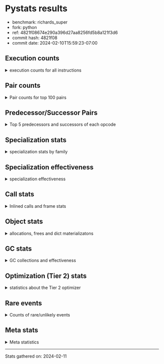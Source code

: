 
# Pystats results

- benchmark: richards_super
- fork: python
- ref: 4821f08674e290a396d27aa8256fd5b8a121f3d6
- commit hash: 4821f08
- commit date: 2024-02-10T15:59:23-07:00

## Execution counts

<details>
<summary> execution counts for all instructions </summary>

|Name | Count | Self | Cumulative | Miss ratio | 
|---|---:|---:|---:|---:|
| LOAD_FAST | 348,289,860 | 21.9% | 21.9% |  |
| LOAD_ATTR_INSTANCE_VALUE | 146,778,480 | 9.2% | 31.1% | 34.9% |
| TO_BOOL_BOOL | 101,068,140 | 6.4% | 37.5% |  |
| CALL_PY_EXACT_ARGS | 82,093,240 | 5.2% | 42.6% | 8.5% |
| RESUME_CHECK | 81,965,500 | 5.2% | 47.8% | 0.0% |
| POP_JUMP_IF_FALSE | 81,216,640 | 5.1% | 52.9% |  |
| RETURN_VALUE | 72,657,020 | 4.6% | 57.5% |  |
| LOAD_ATTR_METHOD_WITH_VALUES | 72,039,760 | 4.5% | 62.0% | 44.6% |
| STORE_ATTR_INSTANCE_VALUE | 69,153,620 | 4.3% | 66.4% | 22.7% |
| STORE_FAST | 65,669,440 | 4.1% | 70.5% |  |
| LOAD_CONST | 52,642,240 | 3.3% | 73.8% |  |
| POP_TOP | 48,842,720 | 3.1% | 76.9% |  |
| COPY | 48,068,020 | 3.0% | 79.9% |  |
| LOAD_FAST_LOAD_FAST | 41,521,760 | 2.6% | 82.5% |  |
| LOAD_GLOBAL_MODULE | 41,305,880 | 2.6% | 85.1% |  |
| POP_JUMP_IF_NOT_NONE | 30,754,880 | 1.9% | 87.0% |  |
| POP_JUMP_IF_NONE | 22,455,200 | 1.4% | 88.4% |  |
| POP_JUMP_IF_TRUE | 22,014,180 | 1.4% | 89.8% |  |
| LOAD_GLOBAL_BUILTIN | 21,053,720 | 1.3% | 91.1% |  |
| ENTER_EXECUTOR | 17,460,400 | 1.1% | 92.2% |  |
| UNARY_NOT | 15,207,200 | 1.0% | 93.2% |  |
| COMPARE_OP_INT | 13,016,100 | 0.8% | 94.0% |  |
| JUMP_FORWARD | 10,812,160 | 0.7% | 94.7% |  |
| RETURN_CONST | 10,531,840 | 0.7% | 95.4% |  |
| LOAD_DEREF | 10,527,520 | 0.7% | 96.0% |  |
| COPY_FREE_VARS | 10,527,440 | 0.7% | 96.7% |  |
| LOAD_SUPER_ATTR_METHOD | 10,527,200 | 0.7% | 97.3% |  |
| CALL_ISINSTANCE | 10,526,320 | 0.7% | 98.0% |  |
| SWAP | 7,980,560 | 0.5% | 98.5% |  |
| BINARY_OP_ADD_INT | 7,468,540 | 0.5% | 99.0% |  |
| BINARY_SUBSCR_LIST_INT | 6,807,160 | 0.4% | 99.4% |  |
| BINARY_OP | 4,001,820 | 0.3% | 99.7% |  |
| BINARY_OP_SUBTRACT_INT | 2,001,160 | 0.1% | 99.8% |  |
| NOP | 1,859,120 | 0.1% | 99.9% |  |
| FOR_ITER_RANGE | 745,380 | 0.0% | 99.9% |  |
| STORE_SUBSCR_LIST_INT | 402,120 | 0.0% | 100.0% |  |
| GET_ITER | 372,560 | 0.0% | 100.0% |  |
| STORE_ATTR | 4,880 | 0.0% | 100.0% |  |
| LOAD_ATTR | 3,680 | 0.0% | 100.0% |  |
| LOAD_GLOBAL | 3,680 | 0.0% | 100.0% |  |
| EXIT_INIT_CHECK | 3,640 | 0.0% | 100.0% |  |
| CALL_ALLOC_AND_ENTER_INIT | 3,640 | 0.0% | 100.0% |  |
| CALL | 3,540 | 0.0% | 100.0% |  |
| BUILD_LIST | 1,280 | 0.0% | 100.0% |  |
| JUMP_BACKWARD | 1,000 | 0.0% | 100.0% |  |
| RESUME | 760 | 0.0% | 100.0% | 2.6% |
| INTERPRETER_EXIT | 680 | 0.0% | 100.0% |  |
| TO_BOOL | 600 | 0.0% | 100.0% |  |
| PUSH_NULL | 480 | 0.0% | 100.0% |  |
| EXTENDED_ARG | 480 | 0.0% | 100.0% |  |
| COMPARE_OP | 440 | 0.0% | 100.0% |  |
| LOAD_SUPER_ATTR | 320 | 0.0% | 100.0% |  |
| CALL_BUILTIN_CLASS | 200 | 0.0% | 100.0% |  |
| FOR_ITER | 120 | 0.0% | 100.0% |  |
| LOAD_ATTR_MODULE | 120 | 0.0% | 100.0% |  |
| BINARY_SUBSCR | 80 | 0.0% | 100.0% |  |
| STORE_SUBSCR | 80 | 0.0% | 100.0% |  |
| CALL_FUNCTION_EX | 80 | 0.0% | 100.0% |  |
| BINARY_OP_SUBTRACT_FLOAT | 60 | 0.0% | 100.0% |  |


</details>

## Pair counts

<details>
<summary> Pair counts for top 100 pairs </summary>

|Pair | Count | Self | Cumulative | 
|---|---:|---:|---:|
| LOAD_FAST LOAD_ATTR_INSTANCE_VALUE | 121,981,900 | 7.7% | 7.7% |
| CALL_PY_EXACT_ARGS RESUME_CHECK | 71,434,600 | 4.5% | 12.2% |
| TO_BOOL_BOOL POP_JUMP_IF_FALSE | 63,846,900 | 4.0% | 16.2% |
| LOAD_FAST LOAD_ATTR_METHOD_WITH_VALUES | 59,944,920 | 3.8% | 19.9% |
| RESUME_CHECK LOAD_FAST | 53,968,440 | 3.4% | 23.3% |
| POP_TOP LOAD_FAST | 44,748,080 | 2.8% | 26.2% |
| LOAD_FAST STORE_ATTR_INSTANCE_VALUE | 44,128,800 | 2.8% | 28.9% |
| STORE_FAST LOAD_FAST | 42,916,240 | 2.7% | 31.6% |
| LOAD_ATTR_METHOD_WITH_VALUES CALL_PY_EXACT_ARGS | 41,470,820 | 2.6% | 34.2% |
| STORE_ATTR_INSTANCE_VALUE LOAD_FAST | 40,645,900 | 2.6% | 36.8% |
| COPY TO_BOOL_BOOL | 40,087,300 | 2.5% | 39.3% |
| POP_JUMP_IF_FALSE LOAD_FAST | 32,679,840 | 2.1% | 41.4% |
| LOAD_CONST LOAD_FAST | 29,192,800 | 1.8% | 43.2% |
| LOAD_ATTR_INSTANCE_VALUE COPY | 28,600,200 | 1.8% | 45.0% |
| POP_JUMP_IF_NOT_NONE LOAD_FAST | 25,419,040 | 1.6% | 46.6% |
| RETURN_VALUE RETURN_VALUE | 24,772,160 | 1.6% | 48.2% |
| LOAD_ATTR_INSTANCE_VALUE STORE_FAST | 24,749,900 | 1.6% | 49.7% |
| LOAD_FAST POP_JUMP_IF_NOT_NONE | 23,315,520 | 1.5% | 51.2% |
| RETURN_VALUE TO_BOOL_BOOL | 23,233,060 | 1.5% | 52.6% |
| LOAD_FAST POP_JUMP_IF_NONE | 22,455,200 | 1.4% | 54.0% |
| TO_BOOL_BOOL POP_JUMP_IF_TRUE | 22,014,080 | 1.4% | 55.4% |
| LOAD_FAST RETURN_VALUE | 21,297,360 | 1.3% | 56.8% |
| LOAD_ATTR_INSTANCE_VALUE LOAD_FAST | 20,470,740 | 1.3% | 58.1% |
| POP_JUMP_IF_FALSE POP_TOP | 19,560,460 | 1.2% | 59.3% |
| LOAD_ATTR_INSTANCE_VALUE CALL_PY_EXACT_ARGS | 17,463,800 | 1.1% | 60.4% |
| POP_JUMP_IF_NONE ENTER_EXECUTOR | 17,059,500 | 1.1% | 61.5% |
| LOAD_FAST_LOAD_FAST STORE_ATTR_INSTANCE_VALUE | 16,746,520 | 1.1% | 62.5% |
| RETURN_VALUE STORE_FAST | 15,846,720 | 1.0% | 63.5% |
| STORE_ATTR_INSTANCE_VALUE LOAD_CONST | 15,387,440 | 1.0% | 64.5% |
| TO_BOOL_BOOL UNARY_NOT | 15,207,160 | 1.0% | 65.4% |
| LOAD_ATTR_INSTANCE_VALUE TO_BOOL_BOOL | 15,207,120 | 1.0% | 66.4% |
| LOAD_ATTR_METHOD_WITH_VALUES LOAD_FAST_LOAD_FAST | 14,245,720 | 0.9% | 67.3% |
| LOAD_FAST_LOAD_FAST CALL_PY_EXACT_ARGS | 14,245,680 | 0.9% | 68.2% |
| LOAD_ATTR_METHOD_WITH_VALUES LOAD_FAST | 14,116,900 | 0.9% | 69.1% |
| LOAD_FAST LOAD_GLOBAL_MODULE | 13,778,720 | 0.9% | 69.9% |
| COMPARE_OP_INT POP_JUMP_IF_FALSE | 13,016,100 | 0.8% | 70.8% |
| LOAD_ATTR_INSTANCE_VALUE RETURN_VALUE | 12,933,060 | 0.8% | 71.6% |
| LOAD_ATTR_INSTANCE_VALUE LOAD_CONST | 12,351,780 | 0.8% | 72.3% |
| LOAD_FAST STORE_FAST | 12,201,120 | 0.8% | 73.1% |
| LOAD_GLOBAL_MODULE TO_BOOL_BOOL | 12,014,120 | 0.8% | 73.9% |
| ENTER_EXECUTOR LOAD_ATTR_METHOD_WITH_VALUES | 11,487,300 | 0.7% | 74.6% |
| UNARY_NOT COPY | 11,487,200 | 0.7% | 75.3% |
| POP_JUMP_IF_TRUE POP_TOP | 11,487,200 | 0.7% | 76.0% |
| POP_JUMP_IF_FALSE LOAD_GLOBAL_MODULE | 11,242,760 | 0.7% | 76.7% |
| RESUME_CHECK LOAD_CONST | 10,660,440 | 0.7% | 77.4% |
| JUMP_FORWARD LOAD_FAST | 10,625,920 | 0.7% | 78.1% |
| STORE_ATTR_INSTANCE_VALUE RETURN_CONST | 10,530,200 | 0.7% | 78.7% |
| RESUME_CHECK LOAD_FAST_LOAD_FAST | 10,527,640 | 0.7% | 79.4% |
| RETURN_CONST POP_TOP | 10,527,520 | 0.7% | 80.1% |
| LOAD_DEREF LOAD_FAST | 10,527,360 | 0.7% | 80.7% |
| COPY_FREE_VARS RESUME_CHECK | 10,527,260 | 0.7% | 81.4% |
| LOAD_GLOBAL_BUILTIN LOAD_DEREF | 10,527,200 | 0.7% | 82.0% |
| LOAD_SUPER_ATTR_METHOD LOAD_FAST_LOAD_FAST | 10,527,060 | 0.7% | 82.7% |
| LOAD_FAST LOAD_SUPER_ATTR_METHOD | 10,527,040 | 0.7% | 83.4% |
| LOAD_GLOBAL_BUILTIN LOAD_FAST | 10,526,520 | 0.7% | 84.0% |
| CALL_PY_EXACT_ARGS COPY_FREE_VARS | 10,526,380 | 0.7% | 84.7% |
| LOAD_FAST_LOAD_FAST LOAD_ATTR_INSTANCE_VALUE | 10,526,360 | 0.7% | 85.4% |
| POP_JUMP_IF_TRUE LOAD_GLOBAL_BUILTIN | 10,526,240 | 0.7% | 86.0% |
| STORE_FAST LOAD_GLOBAL_BUILTIN | 10,526,240 | 0.7% | 86.7% |
| CALL_ISINSTANCE TO_BOOL_BOOL | 10,526,240 | 0.7% | 87.3% |
| LOAD_GLOBAL_MODULE CALL_ISINSTANCE | 10,526,240 | 0.7% | 88.0% |
| POP_JUMP_IF_FALSE RETURN_VALUE | 9,039,220 | 0.6% | 88.6% |
| COPY LOAD_ATTR_INSTANCE_VALUE | 7,980,360 | 0.5% | 89.1% |
| SWAP STORE_ATTR_INSTANCE_VALUE | 7,980,360 | 0.5% | 89.6% |
| LOAD_ATTR_INSTANCE_VALUE POP_JUMP_IF_NOT_NONE | 7,439,320 | 0.5% | 90.0% |
| LOAD_FAST CALL_PY_EXACT_ARGS | 7,179,920 | 0.5% | 90.5% |
| LOAD_CONST BINARY_OP_ADD_INT | 7,067,280 | 0.4% | 90.9% |
| RETURN_VALUE POP_TOP | 6,939,080 | 0.4% | 91.4% |
| POP_JUMP_IF_FALSE LOAD_CONST | 6,834,880 | 0.4% | 91.8% |
| RESUME_CHECK LOAD_GLOBAL_MODULE | 6,807,840 | 0.4% | 92.2% |
| LOAD_FAST BINARY_SUBSCR_LIST_INT | 6,807,120 | 0.4% | 92.7% |
| LOAD_CONST STORE_FAST | 6,806,560 | 0.4% | 93.1% |
| STORE_FAST JUMP_FORWARD | 6,719,840 | 0.4% | 93.5% |
| BINARY_OP_ADD_INT SWAP | 5,579,380 | 0.4% | 93.9% |
| LOAD_GLOBAL_MODULE COMPARE_OP_INT | 5,482,120 | 0.3% | 94.2% |
| LOAD_GLOBAL_MODULE LOAD_ATTR_INSTANCE_VALUE | 5,321,360 | 0.3% | 94.5% |
| BINARY_SUBSCR_LIST_INT STORE_FAST | 5,319,180 | 0.3% | 94.9% |
| LOAD_GLOBAL_MODULE COPY | 5,206,840 | 0.3% | 95.2% |
| ENTER_EXECUTOR POP_JUMP_IF_FALSE | 4,353,260 | 0.3% | 95.5% |
| POP_TOP JUMP_FORWARD | 4,092,320 | 0.3% | 95.7% |
| LOAD_CONST BINARY_OP | 3,998,640 | 0.3% | 96.0% |
| LOAD_ATTR_INSTANCE_VALUE COMPARE_OP_INT | 3,961,200 | 0.2% | 96.2% |
| POP_JUMP_IF_NOT_NONE LOAD_FAST_LOAD_FAST | 3,848,800 | 0.2% | 96.5% |
| POP_JUMP_IF_NONE LOAD_FAST | 3,774,720 | 0.2% | 96.7% |
| STORE_FAST LOAD_GLOBAL_MODULE | 3,720,400 | 0.2% | 97.0% |
| UNARY_NOT RETURN_VALUE | 3,720,000 | 0.2% | 97.2% |
| LOAD_CONST COMPARE_OP_INT | 3,572,560 | 0.2% | 97.4% |
| LOAD_FAST COPY | 2,773,680 | 0.2% | 97.6% |
| BINARY_OP LOAD_CONST | 2,398,580 | 0.2% | 97.7% |
| LOAD_ATTR_INSTANCE_VALUE LOAD_GLOBAL_MODULE | 2,232,560 | 0.1% | 97.9% |
| LOAD_CONST BINARY_OP_SUBTRACT_INT | 2,001,120 | 0.1% | 98.0% |
| STORE_ATTR_INSTANCE_VALUE LOAD_GLOBAL_MODULE | 1,916,820 | 0.1% | 98.1% |
| RETURN_VALUE LOAD_FAST | 1,863,200 | 0.1% | 98.2% |
| NOP LOAD_FAST | 1,859,040 | 0.1% | 98.4% |
| POP_JUMP_IF_FALSE NOP | 1,859,040 | 0.1% | 98.5% |
| POP_JUMP_IF_NONE LOAD_FAST_LOAD_FAST | 1,620,320 | 0.1% | 98.6% |
| STORE_FAST LOAD_CONST | 1,600,000 | 0.1% | 98.7% |
| BINARY_OP_SUBTRACT_INT SWAP | 1,599,980 | 0.1% | 98.8% |
| LOAD_GLOBAL_MODULE CALL_PY_EXACT_ARGS | 1,599,880 | 0.1% | 98.9% |
| LOAD_ATTR_METHOD_WITH_VALUES LOAD_GLOBAL_MODULE | 1,599,760 | 0.1% | 99.0% |


</details>

## Predecessor/Successor Pairs

<details>
<summary> Top 5 predecessors and successors of each opcode </summary>

### CACHE

<details>
<summary> Successors and predecessors for CACHE </summary>

|Successors | Count | Percentage | 
|---|---:|---:|
| RESUME_CHECK | 420 | 61.8% |
| RESUME | 140 | 20.6% |
| COPY_FREE_VARS | 120 | 17.6% |


</details>

### BINARY_SUBSCR

<details>
<summary> Successors and predecessors for BINARY_SUBSCR </summary>

|Predecessors | Count | Percentage | 
|---|---:|---:|
| LOAD_FAST | 80 | 100.0% |

|Successors | Count | Percentage | 
|---|---:|---:|
| BINARY_SUBSCR_LIST_INT | 40 | 50.0% |
| LOAD_FAST | 20 | 25.0% |
| STORE_FAST | 20 | 25.0% |


</details>

### EXIT_INIT_CHECK

<details>
<summary> Successors and predecessors for EXIT_INIT_CHECK </summary>

|Predecessors | Count | Percentage | 
|---|---:|---:|
| RETURN_CONST | 3,640 | 100.0% |

|Successors | Count | Percentage | 
|---|---:|---:|
| RETURN_VALUE | 3,640 | 100.0% |


</details>

### GET_ITER

<details>
<summary> Successors and predecessors for GET_ITER </summary>

|Predecessors | Count | Percentage | 
|---|---:|---:|
| LOAD_GLOBAL_MODULE | 372,300 | 99.9% |
| CALL_BUILTIN_CLASS | 140 | 0.0% |
| LOAD_FAST | 80 | 0.0% |
| CALL | 20 | 0.0% |
| LOAD_GLOBAL | 20 | 0.0% |

|Successors | Count | Percentage | 
|---|---:|---:|
| FOR_ITER_RANGE | 372,360 | 99.9% |
| EXTENDED_ARG | 160 | 0.0% |
| FOR_ITER | 40 | 0.0% |


</details>

### INTERPRETER_EXIT

<details>
<summary> Successors and predecessors for INTERPRETER_EXIT </summary>

|Predecessors | Count | Percentage | 
|---|---:|---:|
| RETURN_CONST | 680 | 100.0% |


</details>

### NOP

<details>
<summary> Successors and predecessors for NOP </summary>

|Predecessors | Count | Percentage | 
|---|---:|---:|
| POP_JUMP_IF_FALSE | 1,859,040 | 100.0% |
| POP_TOP | 80 | 0.0% |

|Successors | Count | Percentage | 
|---|---:|---:|
| LOAD_FAST | 1,859,040 | 100.0% |
| LOAD_DEREF | 80 | 0.0% |


</details>

### POP_TOP

<details>
<summary> Successors and predecessors for POP_TOP </summary>

|Predecessors | Count | Percentage | 
|---|---:|---:|
| POP_JUMP_IF_FALSE | 19,560,460 | 40.0% |
| POP_JUMP_IF_TRUE | 11,487,200 | 23.5% |
| RETURN_CONST | 10,527,520 | 21.6% |
| RETURN_VALUE | 6,939,080 | 14.2% |
| ENTER_EXECUTOR | 328,100 | 0.7% |

|Successors | Count | Percentage | 
|---|---:|---:|
| LOAD_FAST | 44,748,080 | 91.6% |
| JUMP_FORWARD | 4,092,320 | 8.4% |
| RETURN_CONST | 960 | 0.0% |
| LOAD_GLOBAL_MODULE | 720 | 0.0% |
| LOAD_GLOBAL | 240 | 0.0% |


</details>

### PUSH_NULL

<details>
<summary> Successors and predecessors for PUSH_NULL </summary>

|Predecessors | Count | Percentage | 
|---|---:|---:|
| LOAD_FAST | 320 | 66.7% |
| LOAD_DEREF | 80 | 16.7% |
| LOAD_ATTR_MODULE | 60 | 12.5% |
| LOAD_ATTR | 20 | 4.2% |

|Successors | Count | Percentage | 
|---|---:|---:|
| CALL | 400 | 83.3% |
| LOAD_FAST | 80 | 16.7% |


</details>

### RETURN_VALUE

<details>
<summary> Successors and predecessors for RETURN_VALUE </summary>

|Predecessors | Count | Percentage | 
|---|---:|---:|
| RETURN_VALUE | 24,772,160 | 34.1% |
| LOAD_FAST | 21,297,360 | 29.3% |
| LOAD_ATTR_INSTANCE_VALUE | 12,933,060 | 17.8% |
| POP_JUMP_IF_FALSE | 9,039,220 | 12.4% |
| UNARY_NOT | 3,720,000 | 5.1% |

|Successors | Count | Percentage | 
|---|---:|---:|
| RETURN_VALUE | 24,772,160 | 34.1% |
| TO_BOOL_BOOL | 23,233,060 | 32.0% |
| STORE_FAST | 15,846,720 | 21.8% |
| POP_TOP | 6,939,080 | 9.6% |
| LOAD_FAST | 1,863,200 | 2.6% |


</details>

### STORE_SUBSCR

<details>
<summary> Successors and predecessors for STORE_SUBSCR </summary>

|Predecessors | Count | Percentage | 
|---|---:|---:|
| LOAD_FAST | 80 | 100.0% |

|Successors | Count | Percentage | 
|---|---:|---:|
| STORE_SUBSCR_LIST_INT | 40 | 50.0% |
| JUMP_BACKWARD | 20 | 25.0% |
| LOAD_CONST | 20 | 25.0% |


</details>

### TO_BOOL

<details>
<summary> Successors and predecessors for TO_BOOL </summary>

|Predecessors | Count | Percentage | 
|---|---:|---:|
| COPY | 160 | 26.7% |
| RETURN_VALUE | 80 | 13.3% |
| CALL | 80 | 13.3% |
| CALL_ISINSTANCE | 80 | 13.3% |
| LOAD_GLOBAL | 60 | 10.0% |

|Successors | Count | Percentage | 
|---|---:|---:|
| TO_BOOL_BOOL | 300 | 50.0% |
| POP_JUMP_IF_FALSE | 160 | 26.7% |
| POP_JUMP_IF_TRUE | 100 | 16.7% |
| UNARY_NOT | 40 | 6.7% |


</details>

### UNARY_NOT

<details>
<summary> Successors and predecessors for UNARY_NOT </summary>

|Predecessors | Count | Percentage | 
|---|---:|---:|
| TO_BOOL_BOOL | 15,207,160 | 100.0% |
| TO_BOOL | 40 | 0.0% |

|Successors | Count | Percentage | 
|---|---:|---:|
| COPY | 11,487,200 | 75.5% |
| RETURN_VALUE | 3,720,000 | 24.5% |


</details>

### BINARY_OP

<details>
<summary> Successors and predecessors for BINARY_OP </summary>

|Predecessors | Count | Percentage | 
|---|---:|---:|
| LOAD_CONST | 3,998,640 | 99.9% |
| BINARY_OP | 1,820 | 0.0% |
| LOAD_GLOBAL_MODULE | 1,260 | 0.0% |
| LOAD_FAST | 40 | 0.0% |
| LOAD_ATTR | 20 | 0.0% |

|Successors | Count | Percentage | 
|---|---:|---:|
| LOAD_CONST | 2,398,580 | 59.9% |
| SWAP | 801,200 | 20.0% |
| LOAD_FAST | 800,040 | 20.0% |
| BINARY_OP | 1,820 | 0.0% |
| BINARY_OP_ADD_INT | 100 | 0.0% |


</details>

### BUILD_LIST

<details>
<summary> Successors and predecessors for BUILD_LIST </summary>

|Predecessors | Count | Percentage | 
|---|---:|---:|
| LOAD_CONST | 1,280 | 100.0% |

|Successors | Count | Percentage | 
|---|---:|---:|
| LOAD_GLOBAL_MODULE | 1,240 | 96.9% |
| LOAD_GLOBAL | 40 | 3.1% |


</details>

### CALL

<details>
<summary> Successors and predecessors for CALL </summary>

|Predecessors | Count | Percentage | 
|---|---:|---:|
| LOAD_GLOBAL | 540 | 15.3% |
| LOAD_GLOBAL_MODULE | 540 | 15.3% |
| LOAD_ATTR | 500 | 14.1% |
| LOAD_FAST | 480 | 13.6% |
| PUSH_NULL | 400 | 11.3% |

|Successors | Count | Percentage | 
|---|---:|---:|
| CALL_PY_EXACT_ARGS | 880 | 24.9% |
| CALL_ALLOC_AND_ENTER_INIT | 520 | 14.7% |
| RESUME | 440 | 12.4% |
| RESUME_CHECK | 420 | 11.9% |
| POP_TOP | 360 | 10.2% |


</details>

### CALL_FUNCTION_EX

<details>
<summary> Successors and predecessors for CALL_FUNCTION_EX </summary>

|Predecessors | Count | Percentage | 
|---|---:|---:|
| LOAD_FAST | 80 | 100.0% |

|Successors | Count | Percentage | 
|---|---:|---:|
| COPY_FREE_VARS | 80 | 100.0% |


</details>

### COMPARE_OP

<details>
<summary> Successors and predecessors for COMPARE_OP </summary>

|Predecessors | Count | Percentage | 
|---|---:|---:|
| LOAD_CONST | 240 | 54.5% |
| LOAD_GLOBAL | 60 | 13.6% |
| LOAD_GLOBAL_MODULE | 60 | 13.6% |
| LOAD_ATTR | 40 | 9.1% |
| LOAD_ATTR_INSTANCE_VALUE | 40 | 9.1% |

|Successors | Count | Percentage | 
|---|---:|---:|
| POP_JUMP_IF_FALSE | 220 | 50.0% |
| COMPARE_OP_INT | 220 | 50.0% |


</details>

### COPY

<details>
<summary> Successors and predecessors for COPY </summary>

|Predecessors | Count | Percentage | 
|---|---:|---:|
| LOAD_ATTR_INSTANCE_VALUE | 28,600,200 | 59.5% |
| UNARY_NOT | 11,487,200 | 23.9% |
| LOAD_GLOBAL_MODULE | 5,206,840 | 10.8% |
| LOAD_FAST | 2,773,680 | 5.8% |
| LOAD_ATTR | 60 | 0.0% |

|Successors | Count | Percentage | 
|---|---:|---:|
| TO_BOOL_BOOL | 40,087,300 | 83.4% |
| LOAD_ATTR_INSTANCE_VALUE | 7,980,360 | 16.6% |
| LOAD_ATTR | 200 | 0.0% |
| TO_BOOL | 160 | 0.0% |


</details>

### COPY_FREE_VARS

<details>
<summary> Successors and predecessors for COPY_FREE_VARS </summary>

|Predecessors | Count | Percentage | 
|---|---:|---:|
| CALL_PY_EXACT_ARGS | 10,526,380 | 100.0% |
| CALL_ALLOC_AND_ENTER_INIT | 840 | 0.0% |
| CACHE | 120 | 0.0% |
| CALL_FUNCTION_EX | 80 | 0.0% |
| CALL | 20 | 0.0% |

|Successors | Count | Percentage | 
|---|---:|---:|
| RESUME_CHECK | 10,527,260 | 100.0% |
| RESUME | 180 | 0.0% |


</details>

### ENTER_EXECUTOR

<details>
<summary> Successors and predecessors for ENTER_EXECUTOR </summary>

|Predecessors | Count | Percentage | 
|---|---:|---:|
| POP_JUMP_IF_NONE | 17,059,500 | 97.7% |
| STORE_SUBSCR_LIST_INT | 400,860 | 2.3% |
| JUMP_BACKWARD | 40 | 0.0% |

|Successors | Count | Percentage | 
|---|---:|---:|
| LOAD_ATTR_METHOD_WITH_VALUES | 11,487,300 | 65.8% |
| POP_JUMP_IF_FALSE | 4,353,260 | 24.9% |
| RETURN_VALUE | 890,860 | 5.1% |
| FOR_ITER_RANGE | 372,240 | 2.1% |
| POP_TOP | 328,100 | 1.9% |


</details>

### EXTENDED_ARG

<details>
<summary> Successors and predecessors for EXTENDED_ARG </summary>

|Predecessors | Count | Percentage | 
|---|---:|---:|
| GET_ITER | 160 | 33.3% |
| JUMP_BACKWARD | 160 | 33.3% |
| POP_JUMP_IF_FALSE | 160 | 33.3% |

|Successors | Count | Percentage | 
|---|---:|---:|
| FOR_ITER_RANGE | 280 | 58.3% |
| JUMP_BACKWARD | 160 | 33.3% |
| FOR_ITER | 40 | 8.3% |


</details>

### FOR_ITER

<details>
<summary> Successors and predecessors for FOR_ITER </summary>

|Predecessors | Count | Percentage | 
|---|---:|---:|
| GET_ITER | 40 | 33.3% |
| EXTENDED_ARG | 40 | 33.3% |
| JUMP_BACKWARD | 40 | 33.3% |

|Successors | Count | Percentage | 
|---|---:|---:|
| STORE_FAST | 60 | 50.0% |
| FOR_ITER_RANGE | 60 | 50.0% |


</details>

### JUMP_BACKWARD

<details>
<summary> Successors and predecessors for JUMP_BACKWARD </summary>

|Predecessors | Count | Percentage | 
|---|---:|---:|
| POP_JUMP_IF_NONE | 340 | 34.0% |
| STORE_SUBSCR_LIST_INT | 320 | 32.0% |
| POP_TOP | 160 | 16.0% |
| EXTENDED_ARG | 160 | 16.0% |
| STORE_SUBSCR | 20 | 2.0% |

|Successors | Count | Percentage | 
|---|---:|---:|
| FOR_ITER_RANGE | 440 | 44.0% |
| LOAD_GLOBAL_MODULE | 300 | 30.0% |
| EXTENDED_ARG | 160 | 16.0% |
| ENTER_EXECUTOR | 40 | 4.0% |
| FOR_ITER | 40 | 4.0% |


</details>

### JUMP_FORWARD

<details>
<summary> Successors and predecessors for JUMP_FORWARD </summary>

|Predecessors | Count | Percentage | 
|---|---:|---:|
| STORE_FAST | 6,719,840 | 62.2% |
| POP_TOP | 4,092,320 | 37.8% |

|Successors | Count | Percentage | 
|---|---:|---:|
| LOAD_FAST | 10,625,920 | 98.3% |
| LOAD_FAST_LOAD_FAST | 186,240 | 1.7% |


</details>

### LOAD_ATTR

<details>
<summary> Successors and predecessors for LOAD_ATTR </summary>

|Predecessors | Count | Percentage | 
|---|---:|---:|
| LOAD_FAST | 2,880 | 78.3% |
| COPY | 200 | 5.4% |
| LOAD_GLOBAL | 160 | 4.3% |
| LOAD_GLOBAL_MODULE | 160 | 4.3% |
| RETURN_VALUE | 120 | 3.3% |

|Successors | Count | Percentage | 
|---|---:|---:|
| LOAD_ATTR_INSTANCE_VALUE | 1,100 | 29.9% |
| LOAD_ATTR_METHOD_WITH_VALUES | 700 | 19.0% |
| CALL | 500 | 13.6% |
| LOAD_FAST | 440 | 12.0% |
| LOAD_CONST | 220 | 6.0% |


</details>

### LOAD_CONST

<details>
<summary> Successors and predecessors for LOAD_CONST </summary>

|Predecessors | Count | Percentage | 
|---|---:|---:|
| STORE_ATTR_INSTANCE_VALUE | 15,387,440 | 29.2% |
| LOAD_ATTR_INSTANCE_VALUE | 12,351,780 | 23.5% |
| RESUME_CHECK | 10,660,440 | 20.3% |
| POP_JUMP_IF_FALSE | 6,834,880 | 13.0% |
| BINARY_OP | 2,398,580 | 4.6% |

|Successors | Count | Percentage | 
|---|---:|---:|
| LOAD_FAST | 29,192,800 | 55.5% |
| BINARY_OP_ADD_INT | 7,067,280 | 13.4% |
| STORE_FAST | 6,806,560 | 12.9% |
| BINARY_OP | 3,998,640 | 7.6% |
| COMPARE_OP_INT | 3,572,560 | 6.8% |


</details>

### LOAD_DEREF

<details>
<summary> Successors and predecessors for LOAD_DEREF </summary>

|Predecessors | Count | Percentage | 
|---|---:|---:|
| LOAD_GLOBAL_BUILTIN | 10,527,200 | 100.0% |
| LOAD_GLOBAL | 160 | 0.0% |
| NOP | 80 | 0.0% |
| STORE_FAST | 80 | 0.0% |

|Successors | Count | Percentage | 
|---|---:|---:|
| LOAD_FAST | 10,527,360 | 100.0% |
| PUSH_NULL | 80 | 0.0% |
| STORE_FAST | 80 | 0.0% |


</details>

### LOAD_FAST

<details>
<summary> Successors and predecessors for LOAD_FAST </summary>

|Predecessors | Count | Percentage | 
|---|---:|---:|
| RESUME_CHECK | 53,968,440 | 15.5% |
| POP_TOP | 44,748,080 | 12.8% |
| STORE_FAST | 42,916,240 | 12.3% |
| STORE_ATTR_INSTANCE_VALUE | 40,645,900 | 11.7% |
| POP_JUMP_IF_FALSE | 32,679,840 | 9.4% |

|Successors | Count | Percentage | 
|---|---:|---:|
| LOAD_ATTR_INSTANCE_VALUE | 121,981,900 | 35.0% |
| LOAD_ATTR_METHOD_WITH_VALUES | 59,944,920 | 17.2% |
| STORE_ATTR_INSTANCE_VALUE | 44,128,800 | 12.7% |
| POP_JUMP_IF_NOT_NONE | 23,315,520 | 6.7% |
| POP_JUMP_IF_NONE | 22,455,200 | 6.4% |


</details>

### LOAD_FAST_LOAD_FAST

<details>
<summary> Successors and predecessors for LOAD_FAST_LOAD_FAST </summary>

|Predecessors | Count | Percentage | 
|---|---:|---:|
| LOAD_ATTR_METHOD_WITH_VALUES | 14,245,720 | 34.3% |
| RESUME_CHECK | 10,527,640 | 25.4% |
| LOAD_SUPER_ATTR_METHOD | 10,527,060 | 25.4% |
| POP_JUMP_IF_NOT_NONE | 3,848,800 | 9.3% |
| POP_JUMP_IF_NONE | 1,620,320 | 3.9% |

|Successors | Count | Percentage | 
|---|---:|---:|
| STORE_ATTR_INSTANCE_VALUE | 16,746,520 | 40.3% |
| CALL_PY_EXACT_ARGS | 14,245,680 | 34.3% |
| LOAD_ATTR_INSTANCE_VALUE | 10,526,360 | 25.4% |
| STORE_ATTR | 1,320 | 0.0% |
| LOAD_FAST | 800 | 0.0% |


</details>

### LOAD_GLOBAL

<details>
<summary> Successors and predecessors for LOAD_GLOBAL </summary>

|Predecessors | Count | Percentage | 
|---|---:|---:|
| LOAD_FAST | 640 | 17.4% |
| STORE_FAST | 560 | 15.2% |
| RETURN_VALUE | 280 | 7.6% |
| LOAD_CONST | 280 | 7.6% |
| POP_TOP | 240 | 6.5% |

|Successors | Count | Percentage | 
|---|---:|---:|
| LOAD_GLOBAL_MODULE | 1,560 | 42.4% |
| CALL | 540 | 14.7% |
| LOAD_GLOBAL_BUILTIN | 280 | 7.6% |
| LOAD_FAST | 260 | 7.1% |
| LOAD_GLOBAL | 240 | 6.5% |


</details>

### LOAD_SUPER_ATTR

<details>
<summary> Successors and predecessors for LOAD_SUPER_ATTR </summary>

|Predecessors | Count | Percentage | 
|---|---:|---:|
| LOAD_FAST | 320 | 100.0% |

|Successors | Count | Percentage | 
|---|---:|---:|
| LOAD_SUPER_ATTR_METHOD | 160 | 50.0% |
| LOAD_FAST_LOAD_FAST | 140 | 43.8% |
| LOAD_FAST | 20 | 6.2% |


</details>

### POP_JUMP_IF_FALSE

<details>
<summary> Successors and predecessors for POP_JUMP_IF_FALSE </summary>

|Predecessors | Count | Percentage | 
|---|---:|---:|
| TO_BOOL_BOOL | 63,846,900 | 78.6% |
| COMPARE_OP_INT | 13,016,100 | 16.0% |
| ENTER_EXECUTOR | 4,353,260 | 5.4% |
| COMPARE_OP | 220 | 0.0% |
| TO_BOOL | 160 | 0.0% |

|Successors | Count | Percentage | 
|---|---:|---:|
| LOAD_FAST | 32,679,840 | 40.2% |
| POP_TOP | 19,560,460 | 24.1% |
| LOAD_GLOBAL_MODULE | 11,242,760 | 13.8% |
| RETURN_VALUE | 9,039,220 | 11.1% |
| LOAD_CONST | 6,834,880 | 8.4% |


</details>

### POP_JUMP_IF_NONE

<details>
<summary> Successors and predecessors for POP_JUMP_IF_NONE </summary>

|Predecessors | Count | Percentage | 
|---|---:|---:|
| LOAD_FAST | 22,455,200 | 100.0% |

|Successors | Count | Percentage | 
|---|---:|---:|
| ENTER_EXECUTOR | 17,059,500 | 76.0% |
| LOAD_FAST | 3,774,720 | 16.8% |
| LOAD_FAST_LOAD_FAST | 1,620,320 | 7.2% |
| JUMP_BACKWARD | 340 | 0.0% |
| RETURN_CONST | 160 | 0.0% |


</details>

### POP_JUMP_IF_NOT_NONE

<details>
<summary> Successors and predecessors for POP_JUMP_IF_NOT_NONE </summary>

|Predecessors | Count | Percentage | 
|---|---:|---:|
| LOAD_FAST | 23,315,520 | 75.8% |
| LOAD_ATTR_INSTANCE_VALUE | 7,439,320 | 24.2% |
| LOAD_ATTR | 40 | 0.0% |

|Successors | Count | Percentage | 
|---|---:|---:|
| LOAD_FAST | 25,419,040 | 82.7% |
| LOAD_FAST_LOAD_FAST | 3,848,800 | 12.5% |
| LOAD_CONST | 1,487,040 | 4.8% |


</details>

### POP_JUMP_IF_TRUE

<details>
<summary> Successors and predecessors for POP_JUMP_IF_TRUE </summary>

|Predecessors | Count | Percentage | 
|---|---:|---:|
| TO_BOOL_BOOL | 22,014,080 | 100.0% |
| TO_BOOL | 100 | 0.0% |

|Successors | Count | Percentage | 
|---|---:|---:|
| POP_TOP | 11,487,200 | 52.2% |
| LOAD_GLOBAL_BUILTIN | 10,526,240 | 47.8% |
| RETURN_VALUE | 580 | 0.0% |
| LOAD_GLOBAL | 160 | 0.0% |


</details>

### RETURN_CONST

<details>
<summary> Successors and predecessors for RETURN_CONST </summary>

|Predecessors | Count | Percentage | 
|---|---:|---:|
| STORE_ATTR_INSTANCE_VALUE | 10,530,200 | 100.0% |
| POP_TOP | 960 | 0.0% |
| STORE_ATTR | 360 | 0.0% |
| POP_JUMP_IF_NONE | 160 | 0.0% |
| FOR_ITER_RANGE | 160 | 0.0% |

|Successors | Count | Percentage | 
|---|---:|---:|
| POP_TOP | 10,527,520 | 100.0% |
| EXIT_INIT_CHECK | 3,640 | 0.0% |
| INTERPRETER_EXIT | 680 | 0.0% |


</details>

### STORE_ATTR

<details>
<summary> Successors and predecessors for STORE_ATTR </summary>

|Predecessors | Count | Percentage | 
|---|---:|---:|
| LOAD_FAST | 2,880 | 59.0% |
| LOAD_FAST_LOAD_FAST | 1,320 | 27.0% |
| STORE_ATTR | 360 | 7.4% |
| SWAP | 200 | 4.1% |
| LOAD_GLOBAL | 60 | 1.2% |

|Successors | Count | Percentage | 
|---|---:|---:|
| LOAD_FAST | 1,380 | 28.3% |
| STORE_ATTR_INSTANCE_VALUE | 1,360 | 27.9% |
| LOAD_FAST_LOAD_FAST | 940 | 19.3% |
| LOAD_CONST | 400 | 8.2% |
| RETURN_CONST | 360 | 7.4% |


</details>

### STORE_FAST

<details>
<summary> Successors and predecessors for STORE_FAST </summary>

|Predecessors | Count | Percentage | 
|---|---:|---:|
| LOAD_ATTR_INSTANCE_VALUE | 24,749,900 | 37.7% |
| RETURN_VALUE | 15,846,720 | 24.1% |
| LOAD_FAST | 12,201,120 | 18.6% |
| LOAD_CONST | 6,806,560 | 10.4% |
| BINARY_SUBSCR_LIST_INT | 5,319,180 | 8.1% |

|Successors | Count | Percentage | 
|---|---:|---:|
| LOAD_FAST | 42,916,240 | 65.4% |
| LOAD_GLOBAL_BUILTIN | 10,526,240 | 16.0% |
| JUMP_FORWARD | 6,719,840 | 10.2% |
| LOAD_GLOBAL_MODULE | 3,720,400 | 5.7% |
| LOAD_CONST | 1,600,000 | 2.4% |


</details>

### SWAP

<details>
<summary> Successors and predecessors for SWAP </summary>

|Predecessors | Count | Percentage | 
|---|---:|---:|
| BINARY_OP_ADD_INT | 5,579,380 | 69.9% |
| BINARY_OP_SUBTRACT_INT | 1,599,980 | 20.0% |
| BINARY_OP | 801,200 | 10.0% |

|Successors | Count | Percentage | 
|---|---:|---:|
| STORE_ATTR_INSTANCE_VALUE | 7,980,360 | 100.0% |
| STORE_ATTR | 200 | 0.0% |


</details>

### RESUME

<details>
<summary> Successors and predecessors for RESUME </summary>

|Predecessors | Count | Percentage | 
|---|---:|---:|
| CALL | 440 | 57.9% |
| COPY_FREE_VARS | 180 | 23.7% |
| CACHE | 140 | 18.4% |

|Successors | Count | Percentage | 
|---|---:|---:|
| LOAD_FAST | 300 | 39.5% |
| LOAD_GLOBAL | 220 | 28.9% |
| LOAD_CONST | 200 | 26.3% |
| LOAD_FAST_LOAD_FAST | 40 | 5.3% |


</details>

### BINARY_OP_ADD_INT

<details>
<summary> Successors and predecessors for BINARY_OP_ADD_INT </summary>

|Predecessors | Count | Percentage | 
|---|---:|---:|
| LOAD_CONST | 7,067,280 | 94.6% |
| LOAD_ATTR_INSTANCE_VALUE | 401,160 | 5.4% |
| BINARY_OP | 100 | 0.0% |

|Successors | Count | Percentage | 
|---|---:|---:|
| SWAP | 5,579,380 | 74.7% |
| LOAD_FAST | 1,487,980 | 19.9% |
| LOAD_CONST | 401,180 | 5.4% |


</details>

### BINARY_OP_SUBTRACT_FLOAT

<details>
<summary> Successors and predecessors for BINARY_OP_SUBTRACT_FLOAT </summary>

|Predecessors | Count | Percentage | 
|---|---:|---:|
| LOAD_FAST | 40 | 66.7% |
| BINARY_OP | 20 | 33.3% |

|Successors | Count | Percentage | 
|---|---:|---:|
| STORE_FAST | 60 | 100.0% |


</details>

### BINARY_OP_SUBTRACT_INT

<details>
<summary> Successors and predecessors for BINARY_OP_SUBTRACT_INT </summary>

|Predecessors | Count | Percentage | 
|---|---:|---:|
| LOAD_CONST | 2,001,120 | 100.0% |
| BINARY_OP | 40 | 0.0% |

|Successors | Count | Percentage | 
|---|---:|---:|
| SWAP | 1,599,980 | 80.0% |
| LOAD_FAST | 401,180 | 20.0% |


</details>

### BINARY_SUBSCR_LIST_INT

<details>
<summary> Successors and predecessors for BINARY_SUBSCR_LIST_INT </summary>

|Predecessors | Count | Percentage | 
|---|---:|---:|
| LOAD_FAST | 6,807,120 | 100.0% |
| BINARY_SUBSCR | 40 | 0.0% |

|Successors | Count | Percentage | 
|---|---:|---:|
| STORE_FAST | 5,319,180 | 78.1% |
| LOAD_FAST | 1,487,980 | 21.9% |


</details>

### CALL_ALLOC_AND_ENTER_INIT

<details>
<summary> Successors and predecessors for CALL_ALLOC_AND_ENTER_INIT </summary>

|Predecessors | Count | Percentage | 
|---|---:|---:|
| LOAD_GLOBAL_MODULE | 2,400 | 65.9% |
| RETURN_VALUE | 720 | 19.8% |
| CALL | 520 | 14.3% |

|Successors | Count | Percentage | 
|---|---:|---:|
| RESUME_CHECK | 2,800 | 76.9% |
| COPY_FREE_VARS | 840 | 23.1% |


</details>

### CALL_BUILTIN_CLASS

<details>
<summary> Successors and predecessors for CALL_BUILTIN_CLASS </summary>

|Predecessors | Count | Percentage | 
|---|---:|---:|
| LOAD_FAST | 160 | 80.0% |
| CALL | 40 | 20.0% |

|Successors | Count | Percentage | 
|---|---:|---:|
| GET_ITER | 140 | 70.0% |
| STORE_FAST | 60 | 30.0% |


</details>

### CALL_ISINSTANCE

<details>
<summary> Successors and predecessors for CALL_ISINSTANCE </summary>

|Predecessors | Count | Percentage | 
|---|---:|---:|
| LOAD_GLOBAL_MODULE | 10,526,240 | 100.0% |
| CALL | 80 | 0.0% |

|Successors | Count | Percentage | 
|---|---:|---:|
| TO_BOOL_BOOL | 10,526,240 | 100.0% |
| TO_BOOL | 80 | 0.0% |


</details>

### CALL_PY_EXACT_ARGS

<details>
<summary> Successors and predecessors for CALL_PY_EXACT_ARGS </summary>

|Predecessors | Count | Percentage | 
|---|---:|---:|
| LOAD_ATTR_METHOD_WITH_VALUES | 41,470,820 | 50.5% |
| LOAD_ATTR_INSTANCE_VALUE | 17,463,800 | 21.3% |
| LOAD_FAST_LOAD_FAST | 14,245,680 | 17.4% |
| LOAD_FAST | 7,179,920 | 8.7% |
| LOAD_GLOBAL_MODULE | 1,599,880 | 1.9% |

|Successors | Count | Percentage | 
|---|---:|---:|
| RESUME_CHECK | 71,434,600 | 87.0% |
| COPY_FREE_VARS | 10,526,380 | 12.8% |
| CALL_PY_EXACT_ARGS | 132,260 | 0.2% |


</details>

### COMPARE_OP_INT

<details>
<summary> Successors and predecessors for COMPARE_OP_INT </summary>

|Predecessors | Count | Percentage | 
|---|---:|---:|
| LOAD_GLOBAL_MODULE | 5,482,120 | 42.1% |
| LOAD_ATTR_INSTANCE_VALUE | 3,961,200 | 30.4% |
| LOAD_CONST | 3,572,560 | 27.4% |
| COMPARE_OP | 220 | 0.0% |

|Successors | Count | Percentage | 
|---|---:|---:|
| POP_JUMP_IF_FALSE | 13,016,100 | 100.0% |


</details>

### FOR_ITER_RANGE

<details>
<summary> Successors and predecessors for FOR_ITER_RANGE </summary>

|Predecessors | Count | Percentage | 
|---|---:|---:|
| GET_ITER | 372,360 | 50.0% |
| ENTER_EXECUTOR | 372,240 | 49.9% |
| JUMP_BACKWARD | 440 | 0.1% |
| EXTENDED_ARG | 280 | 0.0% |
| FOR_ITER | 60 | 0.0% |

|Successors | Count | Percentage | 
|---|---:|---:|
| STORE_FAST | 372,820 | 50.0% |
| LOAD_FAST | 372,400 | 50.0% |
| RETURN_CONST | 160 | 0.0% |


</details>

### LOAD_ATTR_INSTANCE_VALUE

<details>
<summary> Successors and predecessors for LOAD_ATTR_INSTANCE_VALUE </summary>

|Predecessors | Count | Percentage | 
|---|---:|---:|
| LOAD_FAST | 121,981,900 | 83.1% |
| LOAD_FAST_LOAD_FAST | 10,526,360 | 7.2% |
| COPY | 7,980,360 | 5.4% |
| LOAD_GLOBAL_MODULE | 5,321,360 | 3.6% |
| LOAD_ATTR_INSTANCE_VALUE | 967,400 | 0.7% |

|Successors | Count | Percentage | 
|---|---:|---:|
| COPY | 28,600,200 | 19.5% |
| STORE_FAST | 24,749,900 | 16.9% |
| LOAD_FAST | 20,470,740 | 13.9% |
| CALL_PY_EXACT_ARGS | 17,463,800 | 11.9% |
| TO_BOOL_BOOL | 15,207,120 | 10.4% |


</details>

### LOAD_ATTR_METHOD_WITH_VALUES

<details>
<summary> Successors and predecessors for LOAD_ATTR_METHOD_WITH_VALUES </summary>

|Predecessors | Count | Percentage | 
|---|---:|---:|
| LOAD_FAST | 59,944,920 | 83.2% |
| ENTER_EXECUTOR | 11,487,300 | 15.9% |
| LOAD_ATTR_METHOD_WITH_VALUES | 606,120 | 0.8% |
| RETURN_VALUE | 720 | 0.0% |
| LOAD_ATTR | 700 | 0.0% |

|Successors | Count | Percentage | 
|---|---:|---:|
| CALL_PY_EXACT_ARGS | 41,470,820 | 57.6% |
| LOAD_FAST_LOAD_FAST | 14,245,720 | 19.8% |
| LOAD_FAST | 14,116,900 | 19.6% |
| LOAD_GLOBAL_MODULE | 1,599,760 | 2.2% |
| LOAD_ATTR_METHOD_WITH_VALUES | 606,120 | 0.8% |


</details>

### LOAD_ATTR_MODULE

<details>
<summary> Successors and predecessors for LOAD_ATTR_MODULE </summary>

|Predecessors | Count | Percentage | 
|---|---:|---:|
| LOAD_GLOBAL_MODULE | 80 | 66.7% |
| LOAD_ATTR | 40 | 33.3% |

|Successors | Count | Percentage | 
|---|---:|---:|
| PUSH_NULL | 60 | 50.0% |
| STORE_FAST | 60 | 50.0% |


</details>

### LOAD_GLOBAL_BUILTIN

<details>
<summary> Successors and predecessors for LOAD_GLOBAL_BUILTIN </summary>

|Predecessors | Count | Percentage | 
|---|---:|---:|
| POP_JUMP_IF_TRUE | 10,526,240 | 50.0% |
| STORE_FAST | 10,526,240 | 50.0% |
| RESUME_CHECK | 920 | 0.0% |
| LOAD_GLOBAL | 280 | 0.0% |
| POP_JUMP_IF_FALSE | 40 | 0.0% |

|Successors | Count | Percentage | 
|---|---:|---:|
| LOAD_DEREF | 10,527,200 | 50.0% |
| LOAD_FAST | 10,526,520 | 50.0% |


</details>

### LOAD_GLOBAL_MODULE

<details>
<summary> Successors and predecessors for LOAD_GLOBAL_MODULE </summary>

|Predecessors | Count | Percentage | 
|---|---:|---:|
| LOAD_FAST | 13,778,720 | 33.4% |
| POP_JUMP_IF_FALSE | 11,242,760 | 27.2% |
| RESUME_CHECK | 6,807,840 | 16.5% |
| STORE_FAST | 3,720,400 | 9.0% |
| LOAD_ATTR_INSTANCE_VALUE | 2,232,560 | 5.4% |

|Successors | Count | Percentage | 
|---|---:|---:|
| TO_BOOL_BOOL | 12,014,120 | 29.1% |
| CALL_ISINSTANCE | 10,526,240 | 25.5% |
| COMPARE_OP_INT | 5,482,120 | 13.3% |
| LOAD_ATTR_INSTANCE_VALUE | 5,321,360 | 12.9% |
| COPY | 5,206,840 | 12.6% |


</details>

### LOAD_SUPER_ATTR_METHOD

<details>
<summary> Successors and predecessors for LOAD_SUPER_ATTR_METHOD </summary>

|Predecessors | Count | Percentage | 
|---|---:|---:|
| LOAD_FAST | 10,527,040 | 100.0% |
| LOAD_SUPER_ATTR | 160 | 0.0% |

|Successors | Count | Percentage | 
|---|---:|---:|
| LOAD_FAST_LOAD_FAST | 10,527,060 | 100.0% |
| LOAD_FAST | 140 | 0.0% |


</details>

### RESUME_CHECK

<details>
<summary> Successors and predecessors for RESUME_CHECK </summary>

|Predecessors | Count | Percentage | 
|---|---:|---:|
| CALL_PY_EXACT_ARGS | 71,434,600 | 87.2% |
| COPY_FREE_VARS | 10,527,260 | 12.8% |
| CALL_ALLOC_AND_ENTER_INIT | 2,800 | 0.0% |
| CACHE | 420 | 0.0% |
| CALL | 420 | 0.0% |

|Successors | Count | Percentage | 
|---|---:|---:|
| LOAD_FAST | 53,968,440 | 65.8% |
| LOAD_CONST | 10,660,440 | 13.0% |
| LOAD_FAST_LOAD_FAST | 10,527,640 | 12.8% |
| LOAD_GLOBAL_MODULE | 6,807,840 | 8.3% |
| LOAD_GLOBAL_BUILTIN | 920 | 0.0% |


</details>

### STORE_ATTR_INSTANCE_VALUE

<details>
<summary> Successors and predecessors for STORE_ATTR_INSTANCE_VALUE </summary>

|Predecessors | Count | Percentage | 
|---|---:|---:|
| LOAD_FAST | 44,128,800 | 63.8% |
| LOAD_FAST_LOAD_FAST | 16,746,520 | 24.2% |
| SWAP | 7,980,360 | 11.5% |
| STORE_ATTR_INSTANCE_VALUE | 295,420 | 0.4% |
| STORE_ATTR | 1,360 | 0.0% |

|Successors | Count | Percentage | 
|---|---:|---:|
| LOAD_FAST | 40,645,900 | 58.8% |
| LOAD_CONST | 15,387,440 | 22.3% |
| RETURN_CONST | 10,530,200 | 15.2% |
| LOAD_GLOBAL_MODULE | 1,916,820 | 2.8% |
| LOAD_FAST_LOAD_FAST | 377,780 | 0.5% |


</details>

### STORE_SUBSCR_LIST_INT

<details>
<summary> Successors and predecessors for STORE_SUBSCR_LIST_INT </summary>

|Predecessors | Count | Percentage | 
|---|---:|---:|
| LOAD_FAST | 402,080 | 100.0% |
| STORE_SUBSCR | 40 | 0.0% |

|Successors | Count | Percentage | 
|---|---:|---:|
| ENTER_EXECUTOR | 400,860 | 99.7% |
| LOAD_CONST | 940 | 0.2% |
| JUMP_BACKWARD | 320 | 0.1% |


</details>

### TO_BOOL_BOOL

<details>
<summary> Successors and predecessors for TO_BOOL_BOOL </summary>

|Predecessors | Count | Percentage | 
|---|---:|---:|
| COPY | 40,087,300 | 39.7% |
| RETURN_VALUE | 23,233,060 | 23.0% |
| LOAD_ATTR_INSTANCE_VALUE | 15,207,120 | 15.0% |
| LOAD_GLOBAL_MODULE | 12,014,120 | 11.9% |
| CALL_ISINSTANCE | 10,526,240 | 10.4% |

|Successors | Count | Percentage | 
|---|---:|---:|
| POP_JUMP_IF_FALSE | 63,846,900 | 63.2% |
| POP_JUMP_IF_TRUE | 22,014,080 | 21.8% |
| UNARY_NOT | 15,207,160 | 15.0% |


</details>


</details>

## Specialization stats

<details>
<summary> specialization stats by family </summary>

### BINARY_OP

<details>
<summary> specialization stats for BINARY_OP family </summary>

|Kind | Count | Ratio | 
|---|---:|---:|
|     deferred | 3,999,840 | 29.7% |
|          hit | 9,469,760 | 70.3% |

| | Count | Ratio | 
|---|---:|---:|
| Success | 160 | 8.1% |
| Failure | 1,820 | 91.9% |

|Failure kind | Count | Ratio | 
|---|---:|---:|
| floor divide | 760 | 41.8% |
| and int | 580 | 31.9% |
| xor | 380 | 20.9% |
| multiply different types | 100 | 5.5% |


</details>

### BINARY_SUBSCR

<details>
<summary> specialization stats for BINARY_SUBSCR family </summary>

|Kind | Count | Ratio | 
|---|---:|---:|
|     deferred | 40 | 0.0% |
|          hit | 6,807,160 | 100.0% |

| | Count | Ratio | 
|---|---:|---:|
| Success | 40 | 100.0% |
| Failure | 0 | 0.0% |


</details>

### CALL

<details>
<summary> specialization stats for CALL family </summary>

|Kind | Count | Ratio | 
|---|---:|---:|
|     deferred | 6,879,900 | 7.4% |
|          hit | 85,613,160 | 92.4% |
|         miss | 7,010,240 | 7.6% |

| | Count | Ratio | 
|---|---:|---:|
| Success | 133,780 | 99.9% |
| Failure | 100 | 0.1% |

|Failure kind | Count | Ratio | 
|---|---:|---:|
| cfunc noargs | 60 | 60.0% |
| other | 40 | 40.0% |


</details>

### COMPARE_OP

<details>
<summary> specialization stats for COMPARE_OP family </summary>

|Kind | Count | Ratio | 
|---|---:|---:|
|     deferred | 220 | 0.0% |
|          hit | 13,016,100 | 100.0% |

| | Count | Ratio | 
|---|---:|---:|
| Success | 220 | 100.0% |
| Failure | 0 | 0.0% |


</details>

### FOR_ITER

<details>
<summary> specialization stats for FOR_ITER family </summary>

|Kind | Count | Ratio | 
|---|---:|---:|
|     deferred | 60 | 0.0% |
|          hit | 745,380 | 100.0% |

| | Count | Ratio | 
|---|---:|---:|
| Success | 60 | 100.0% |
| Failure | 0 | 0.0% |


</details>

### LOAD_ATTR

<details>
<summary> specialization stats for LOAD_ATTR family </summary>

|Kind | Count | Ratio | 
|---|---:|---:|
|     deferred | 81,835,940 | 37.4% |
|          hit | 135,410,740 | 61.9% |
|         miss | 83,407,620 | 38.1% |

| | Count | Ratio | 
|---|---:|---:|
| Success | 1,575,360 | 100.0% |
| Failure | 0 | 0.0% |


</details>

### LOAD_GLOBAL

<details>
<summary> specialization stats for LOAD_GLOBAL family </summary>

|Kind | Count | Ratio | 
|---|---:|---:|
|     deferred | 1,840 | 0.0% |
|          hit | 62,359,600 | 100.0% |

| | Count | Ratio | 
|---|---:|---:|
| Success | 1,840 | 100.0% |
| Failure | 0 | 0.0% |


</details>

### LOAD_SUPER_ATTR

<details>
<summary> specialization stats for LOAD_SUPER_ATTR family </summary>

|Kind | Count | Ratio | 
|---|---:|---:|
|     deferred | 160 | 0.0% |
|          hit | 10,527,200 | 100.0% |

| | Count | Ratio | 
|---|---:|---:|
| Success | 160 | 100.0% |
| Failure | 0 | 0.0% |


</details>

### POP_JUMP_IF_FALSE

<details>
<summary> specialization stats for POP_JUMP_IF_FALSE family </summary>


</details>

### POP_JUMP_IF_NONE

<details>
<summary> specialization stats for POP_JUMP_IF_NONE family </summary>


</details>

### POP_JUMP_IF_NOT_NONE

<details>
<summary> specialization stats for POP_JUMP_IF_NOT_NONE family </summary>


</details>

### POP_JUMP_IF_TRUE

<details>
<summary> specialization stats for POP_JUMP_IF_TRUE family </summary>


</details>

### STORE_ATTR

<details>
<summary> specialization stats for STORE_ATTR family </summary>

|Kind | Count | Ratio | 
|---|---:|---:|
|     deferred | 15,375,860 | 22.2% |
|          hit | 53,485,500 | 77.3% |
|         miss | 15,668,120 | 22.7% |

| | Count | Ratio | 
|---|---:|---:|
| Success | 296,780 | 99.9% |
| Failure | 360 | 0.1% |

|Failure kind | Count | Ratio | 
|---|---:|---:|
| not in keys | 360 | 100.0% |


</details>

### STORE_SUBSCR

<details>
<summary> specialization stats for STORE_SUBSCR family </summary>

|Kind | Count | Ratio | 
|---|---:|---:|
|     deferred | 40 | 0.0% |
|          hit | 402,120 | 100.0% |

| | Count | Ratio | 
|---|---:|---:|
| Success | 40 | 100.0% |
| Failure | 0 | 0.0% |


</details>

### TO_BOOL

<details>
<summary> specialization stats for TO_BOOL family </summary>

|Kind | Count | Ratio | 
|---|---:|---:|
|     deferred | 300 | 0.0% |
|          hit | 101,068,140 | 100.0% |

| | Count | Ratio | 
|---|---:|---:|
| Success | 300 | 100.0% |
| Failure | 0 | 0.0% |


</details>


</details>

## Specialization effectiveness

<details>
<summary> specialization effectiveness </summary>

|Instructions | Count | Ratio | 
|---|---:|---:|
| Basic | 762,978,260 | 48.0% |
| Not specialized | 160,460,140 | 10.1% |
| Specialized hits | 560,870,340 | 35.3% |
| Specialized misses | 106,086,000 | 6.7% |

### Deferred by instruction

<details>
<summary> deferred by instruction </summary>

|Name | Count | Ratio | 
|---|---:|---:|
| LOAD_ATTR | 81,835,940 | 75.7% |
| STORE_ATTR | 15,375,860 | 14.2% |
| CALL | 6,879,900 | 6.4% |
| BINARY_OP | 3,999,840 | 3.7% |
| LOAD_GLOBAL | 1,840 | 0.0% |
| TO_BOOL | 300 | 0.0% |
| COMPARE_OP | 220 | 0.0% |
| LOAD_SUPER_ATTR | 160 | 0.0% |
| FOR_ITER | 60 | 0.0% |
| BINARY_SUBSCR | 40 | 0.0% |


</details>

### Misses by instruction

<details>
<summary> misses by instruction </summary>

|Name | Count | Ratio | 
|---|---:|---:|
| LOAD_ATTR_INSTANCE_VALUE | 51,279,840 | 48.3% |
| LOAD_ATTR_METHOD_WITH_VALUES | 32,127,780 | 30.3% |
| STORE_ATTR_INSTANCE_VALUE | 15,668,120 | 14.8% |
| CALL_PY_EXACT_ARGS | 7,010,240 | 6.6% |
| RESUME | 20 | 0.0% |
| RESUME_CHECK | 20 | 0.0% |
| CACHE | 0 | 0.0% |
| EXIT_INIT_CHECK | 0 | 0.0% |
| GET_ITER | 0 | 0.0% |
| INTERPRETER_EXIT | 0 | 0.0% |


</details>


</details>

## Call stats

<details>
<summary> Inlined calls and frame stats </summary>

| | Count | Ratio | 
|---|---:|---:|
| Calls to PyEval_EvalDefault | 680 | 0.0% |
| Calls to Python functions inlined | 81,965,580 | 100.0% |
| Calls via PyEval_EvalFrame (total) | 680 | 0.0% |
| Calls via PyEval_EvalFrame (vector) | 680 | 0.0% |
| Calls via PyEval_EvalFrame (generator) | 0 | 0.0% |
| Calls via PyEval_EvalFrame (legacy) | 0 | 0.0% |
| Calls via PyEval_EvalFrame (function vectorcall) | 680 | 0.0% |
| Calls via PyEval_EvalFrame (build class) | 0 | 0.0% |
| Calls via PyEval_EvalFrame (slot) | 0 | 0.0% |
| Calls via PyEval_EvalFrame (function ex) | 80 | 0.0% |
| Calls via PyEval_EvalFrame (api) | 0 | 0.0% |
| Calls via PyEval_EvalFrame (method) | 0 | 0.0% |
| Frame objects created | 0 | 0.0% |
| Frames pushed | 80,662,500 | 98.4% |


</details>

## Object stats

<details>
<summary> allocations, frees and dict materializatons </summary>

| | Count | Ratio | 
|---|---:|---:|
| Allocations from freelist | 2,620 | 0.0% |
| Frees to freelist | 2,300 |  |
| Allocations | 9,450,840 | 100.0% |
| Allocations to 512 bytes | 9,450,800 | 100.0% |
| Allocations to 4 kbytes | 40 | 0.0% |
| Allocations over 4 kbytes | 0 | 0.0% |
| Frees | 9,445,162 |  |
| New values | 520 |  |
| Interpreter increfs | 685,110,480 | 86.8% |
| Interpreter decrefs | 752,348,480 | 94.2% |
| Increfs | 104,407,203 | 13.2% |
| Decrefs | 46,610,554 | 5.8% |
| Materialize dict (on request) | 0 | 0.0% |
| Materialize dict (new key) | 0 | 0.0% |
| Materialize dict (too big) | 0 | 0.0% |
| Materialize dict (str subclass) | 0 | 0.0% |
| Dematerialize dict | 0 | 0.0% |
| Method cache hits | 93,374,132 |  |
| Method cache misses | 5,710,128 |  |
| Method cache collisions | 5,709,381 |  |
| Method cache dunder hits | 840 |  |
| Method cache dunder misses | 200 |  |


</details>

## GC stats

<details>
<summary> GC collections and effectiveness </summary>

|Generation | Collections | Objects collected | Object visits | 
|---:|---:|---:|---:|
| 0 | 20 | 1,920 | 145,920 |
| 1 | 0 | 0 | 0 |
| 2 | 0 | 0 | 0 |


</details>

## Optimization (Tier 2) stats

<details>
<summary> statistics about the Tier 2 optimizer </summary>

| | Count | Ratio | 
|---|---:|---:|
| Optimization attempts | 40 |  |
| Traces created | 40 | 100.0% |
| Trace stack overflow | 0 | 0.0% |
| Trace stack underflow | 0 | 0.0% |
| Trace too long | 0 | 0.0% |
| Trace too short | 0 | 0.0% |
| Inner loop found | 0 | 0.0% |
| Recursive call | 0 | 0.0% |
| Low confidence | 20 | 50.0% |
| Traces executed | 17,460,400 |  |
| Uops executed | 352,424,800 | 20.18 |

### Trace length histogram

<details>
<summary> trace length histogram </summary>

|Range | Count | Ratio | 
|---|---:|---:|
| <= 1 | 0 | 0.0% |
| <= 2 | 0 | 0.0% |
| <= 4 | 0 | 0.0% |
| <= 8 | 0 | 0.0% |
| <= 16 | 0 | 0.0% |
| <= 32 | 0 | 0.0% |
| <= 64 | 0 | 0.0% |
| <= 128 | 40 | 100.0% |


</details>

### Optimized trace length histogram

<details>
<summary> optimized trace length histogram </summary>

|Range | Count | Ratio | 
|---|---:|---:|
| <= 1 | 0 | 0.0% |
| <= 2 | 0 | 0.0% |
| <= 4 | 0 | 0.0% |
| <= 8 | 0 | 0.0% |
| <= 16 | 0 | 0.0% |
| <= 32 | 0 | 0.0% |
| <= 64 | 40 | 100.0% |


</details>

### Trace run length histogram

<details>
<summary> trace run length histogram </summary>

|Range | Count | Ratio | 
|---|---:|---:|
| <= 1 | 0 | 0.0% |
| <= 2 | 0 | 0.0% |
| <= 4 | 0 | 0.0% |
| <= 8 | 11,487,300 | 65.8% |
| <= 16 | 0 | 0.0% |
| <= 32 | 890,860 | 5.1% |
| <= 64 | 4,710,000 | 27.0% |
| <= 128 | 28,640 | 0.2% |
| <= 256 | 343,600 | 2.0% |


</details>

### Uop execution stats

<details>
<summary> uop execution stats </summary>

|Name | Count | Self | Cumulative | Miss ratio | 
|---|---:|---:|---:|---:|
| TO_BOOL_BOOL | 36,347,720 | 10.3% | 10.3% |  |
| _SET_IP | 35,088,360 | 10.0% | 20.3% |  |
| _GUARD_TYPE_VERSION | 32,839,420 | 9.3% | 29.6% | 35.0% |
| LOAD_FAST | 32,810,780 | 9.3% | 38.9% |  |
| _GUARD_IS_FALSE_POP | 28,429,820 | 8.1% | 47.0% | 4.4% |
| _LOAD_CONST_INLINE_BORROW | 21,469,120 | 6.1% | 53.1% |  |
| _CHECK_VALIDITY | 19,935,940 | 5.7% | 58.7% |  |
| _CHECK_GLOBALS | 18,147,600 | 5.1% | 63.9% |  |
| _CHECK_MANAGED_OBJECT_HAS_VALUES | 14,663,180 | 4.2% | 68.0% |  |
| _LOAD_ATTR_INSTANCE_VALUE | 14,663,180 | 4.2% | 72.2% |  |
| COPY | 11,370,300 | 3.2% | 75.4% |  |
| RESUME_CHECK | 5,572,220 | 1.6% | 77.0% |  |
| _GUARD_DORV_VALUES_INST_ATTR_FROM_DICT | 5,572,220 | 1.6% | 78.6% |  |
| _GUARD_KEYS_VERSION | 5,572,220 | 1.6% | 80.2% |  |
| _LOAD_ATTR_METHOD_WITH_VALUES | 5,572,220 | 1.6% | 81.7% |  |
| _CHECK_FUNCTION_EXACT_ARGS | 5,572,220 | 1.6% | 83.3% |  |
| _CHECK_STACK_SPACE | 5,572,220 | 1.6% | 84.9% |  |
| _INIT_CALL_PY_EXACT_ARGS | 5,572,220 | 1.6% | 86.5% |  |
| _PUSH_FRAME | 5,572,220 | 1.6% | 88.1% |  |
| _SAVE_RETURN_OFFSET | 5,572,220 | 1.6% | 89.6% |  |
| POP_TOP | 4,681,360 | 1.3% | 91.0% |  |
| UNARY_NOT | 4,681,360 | 1.3% | 92.3% |  |
| _EXIT_TRACE | 4,353,260 | 1.2% | 93.5% | 100.0% |
| _POP_FRAME | 4,353,260 | 1.2% | 94.8% |  |
| _GUARD_BOTH_INT | 3,292,880 | 0.9% | 95.7% |  |
| _BINARY_OP_ADD_INT | 2,204,800 | 0.6% | 96.3% |  |
| _GUARD_NOT_EXHAUSTED_RANGE | 1,488,960 | 0.4% | 96.8% | 25.0% |
| _ITER_CHECK_RANGE | 1,488,960 | 0.4% | 97.2% |  |
| STORE_FAST | 1,116,720 | 0.3% | 97.5% |  |
| SWAP | 1,116,720 | 0.3% | 97.8% |  |
| COMPARE_OP_INT | 1,116,720 | 0.3% | 98.1% |  |
| _GUARD_DORV_VALUES | 1,116,720 | 0.3% | 98.4% |  |
| _STORE_ATTR_INSTANCE_VALUE | 1,116,720 | 0.3% | 98.8% |  |
| _ITER_NEXT_RANGE | 1,116,720 | 0.3% | 99.1% |  |
| STORE_SUBSCR_LIST_INT | 1,088,080 | 0.3% | 99.4% |  |
| _BINARY_OP_SUBTRACT_INT | 1,088,080 | 0.3% | 99.7% |  |
| _JUMP_TO_TOP | 1,088,080 | 0.3% | 100.0% |  |


</details>

### Unsupported opcodes

<details>
<summary> unsupported opcodes </summary>


</details>


</details>

## Rare events

<details>
<summary> Counts of rare/unlikely events </summary>

|Event | Count | 
|---|---:|
| set_class | 0 |
| set_bases | 0 |
| set_eval_frame_func | 0 |
| builtin_dict | 0 |
| func_modification | 0 |


</details>

## Meta stats

<details>
<summary> Meta statistics </summary>

| | Count | 
|---|---:|
| Number of data files | 20 |


</details>

---
Stats gathered on: 2024-02-11
